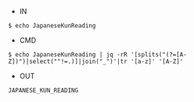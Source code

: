 - IN

```
$ echo JapaneseKunReading
```


- CMD

```
$ echo JapaneseKunReading | jq -rR '[splits("(?=[A-Z])")|select(""!=.)]|join("_")'|tr '[a-z]' '[A-Z]'
```

- OUT

```
JAPANESE_KUN_READING
```
